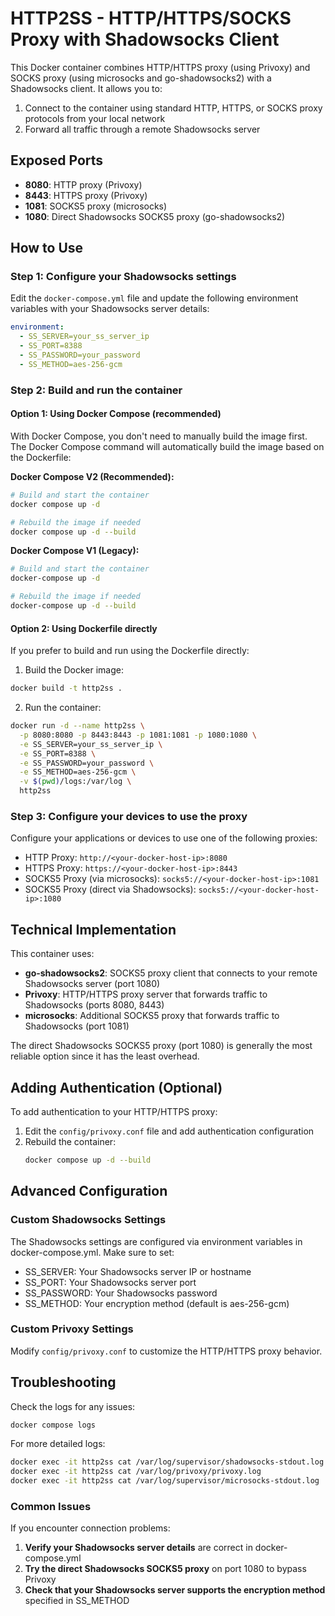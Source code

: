# HTTP2SS - HTTP/HTTPS/SOCKS Proxy with Shadowsocks Client

This Docker container combines HTTP/HTTPS proxy (using Privoxy) and SOCKS proxy (using microsocks and go-shadowsocks2) with a Shadowsocks client. It allows you to:

1. Connect to the container using standard HTTP, HTTPS, or SOCKS proxy protocols from your local network
2. Forward all traffic through a remote Shadowsocks server

## Exposed Ports

- **8080**: HTTP proxy (Privoxy)
- **8443**: HTTPS proxy (Privoxy)
- **1081**: SOCKS5 proxy (microsocks)
- **1080**: Direct Shadowsocks SOCKS5 proxy (go-shadowsocks2)

## How to Use

### Step 1: Configure your Shadowsocks settings

Edit the `docker-compose.yml` file and update the following environment variables with your Shadowsocks server details:

```yaml
environment:
  - SS_SERVER=your_ss_server_ip
  - SS_PORT=8388
  - SS_PASSWORD=your_password
  - SS_METHOD=aes-256-gcm
```

### Step 2: Build and run the container

#### Option 1: Using Docker Compose (recommended)

With Docker Compose, you don't need to manually build the image first. The Docker Compose command will automatically build the image based on the Dockerfile:

**Docker Compose V2 (Recommended):**
```bash
# Build and start the container
docker compose up -d

# Rebuild the image if needed
docker compose up -d --build
```

**Docker Compose V1 (Legacy):**
```bash
# Build and start the container
docker-compose up -d

# Rebuild the image if needed
docker-compose up -d --build
```

#### Option 2: Using Dockerfile directly

If you prefer to build and run using the Dockerfile directly:

1. Build the Docker image:
```bash
docker build -t http2ss .
```

2. Run the container:
```bash
docker run -d --name http2ss \
  -p 8080:8080 -p 8443:8443 -p 1081:1081 -p 1080:1080 \
  -e SS_SERVER=your_ss_server_ip \
  -e SS_PORT=8388 \
  -e SS_PASSWORD=your_password \
  -e SS_METHOD=aes-256-gcm \
  -v $(pwd)/logs:/var/log \
  http2ss
```

### Step 3: Configure your devices to use the proxy

Configure your applications or devices to use one of the following proxies:

- HTTP Proxy: `http://<your-docker-host-ip>:8080`
- HTTPS Proxy: `https://<your-docker-host-ip>:8443`
- SOCKS5 Proxy (via microsocks): `socks5://<your-docker-host-ip>:1081`
- SOCKS5 Proxy (direct via Shadowsocks): `socks5://<your-docker-host-ip>:1080`

## Technical Implementation

This container uses:
- **go-shadowsocks2**: SOCKS5 proxy client that connects to your remote Shadowsocks server (port 1080)
- **Privoxy**: HTTP/HTTPS proxy server that forwards traffic to Shadowsocks (ports 8080, 8443)
- **microsocks**: Additional SOCKS5 proxy that forwards traffic to Shadowsocks (port 1081)

The direct Shadowsocks SOCKS5 proxy (port 1080) is generally the most reliable option since it has the least overhead.

## Adding Authentication (Optional)

To add authentication to your HTTP/HTTPS proxy:

1. Edit the `config/privoxy.conf` file and add authentication configuration
2. Rebuild the container:
   ```bash
   docker compose up -d --build
   ```

## Advanced Configuration

### Custom Shadowsocks Settings

The Shadowsocks settings are configured via environment variables in docker-compose.yml. Make sure to set:
- SS_SERVER: Your Shadowsocks server IP or hostname
- SS_PORT: Your Shadowsocks server port
- SS_PASSWORD: Your Shadowsocks password
- SS_METHOD: Your encryption method (default is aes-256-gcm)

### Custom Privoxy Settings

Modify `config/privoxy.conf` to customize the HTTP/HTTPS proxy behavior.

## Troubleshooting

Check the logs for any issues:

```bash
docker compose logs
```

For more detailed logs:

```bash
docker exec -it http2ss cat /var/log/supervisor/shadowsocks-stdout.log
docker exec -it http2ss cat /var/log/privoxy/privoxy.log
docker exec -it http2ss cat /var/log/supervisor/microsocks-stdout.log
```

### Common Issues

If you encounter connection problems:

1. **Verify your Shadowsocks server details** are correct in docker-compose.yml
2. **Try the direct Shadowsocks SOCKS5 proxy** on port 1080 to bypass Privoxy
3. **Check that your Shadowsocks server supports the encryption method** specified in SS_METHOD